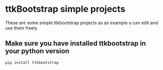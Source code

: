 # ttkBootstrap simple projects
These are some simple ttkbootstrap projects as an example
u can edit and use them freely
## Make sure you have installed ttkbootstrap in your python version
``pip install ttkbootstrap``

